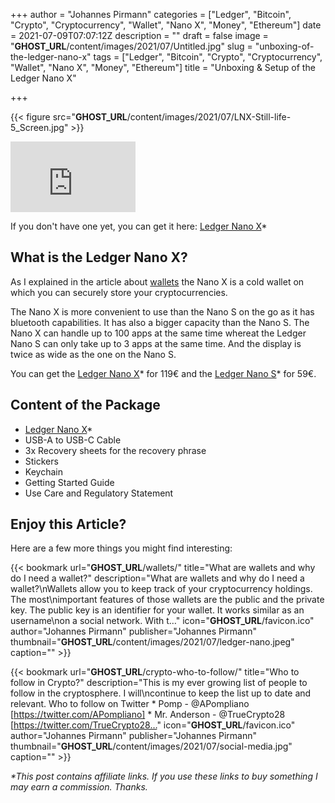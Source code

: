 +++
author = "Johannes Pirmann"
categories = ["Ledger", "Bitcoin", "Crypto", "Cryptocurrency", "Wallet", "Nano X", "Money", "Ethereum"]
date = 2021-07-09T07:07:12Z
description = ""
draft = false
image = "__GHOST_URL__/content/images/2021/07/Untitled.jpg"
slug = "unboxing-of-the-ledger-nano-x"
tags = ["Ledger", "Bitcoin", "Crypto", "Cryptocurrency", "Wallet", "Nano X", "Money", "Ethereum"]
title = "Unboxing & Setup of the Ledger Nano X"

+++


{{< figure src="__GHOST_URL__/content/images/2021/07/LNX-Still-life-5_Screen.jpg" >}}

<iframe width="200" height="113" src="https://www.youtube.com/embed/W9G3OEv_A-I?feature=oembed" frameborder="0" allow="accelerometer; autoplay; clipboard-write; encrypted-media; gyroscope; picture-in-picture" allowfullscreen></iframe>

If you don't have one yet, you can get it here: [Ledger Nano X](https://shop.ledger.com/pages/ledger-nano-x?r=f75e6a57dcc5)*

## What is the Ledger Nano X?

As I explained in the article about [wallets](__GHOST_URL__/wallets) the Nano X is a cold wallet on which you can securely store your cryptocurrencies.

The Nano X is more convenient to use than the Nano S on the go as it has bluetooth capabilities. It has also a bigger capacity than the Nano S. The Nano X can handle up to 100 apps at the same time whereat the Ledger Nano S can only take up to 3 apps at the same time. And the display is twice as wide as the one on the Nano S.

You can get the [Ledger Nano X](https://shop.ledger.com/pages/ledger-nano-x?r=f75e6a57dcc5)* for 119€ and the [Ledger Nano S](https://shop.ledger.com/products/ledger-nano-s?r=f75e6a57dcc5)* for 59€.

## Content of the Package

* [Ledger Nano X](https://shop.ledger.com/pages/ledger-nano-x?r=f75e6a57dcc5)*
* USB-A to USB-C Cable
* 3x Recovery sheets for the recovery phrase
* Stickers
* Keychain
* Getting Started Guide
* Use Care and Regulatory Statement

## Enjoy this Article?

Here are a few more things you might find interesting:

{{< bookmark url="__GHOST_URL__/wallets/" title="What are wallets and why do I need a wallet?" description="What are wallets and why do I need a wallet?\nWallets allow you to keep track of your cryptocurrency holdings. The most\nimportant features of those wallets are the public and the private key. The public key is an identifier for your wallet. It works similar as an username\non a social network. With t…" icon="__GHOST_URL__/favicon.ico" author="Johannes Pirmann" publisher="Johannes Pirmann" thumbnail="__GHOST_URL__/content/images/2021/07/ledger-nano.jpeg" caption="" >}}

{{< bookmark url="__GHOST_URL__/crypto-who-to-follow/" title="Who to follow in Crypto?" description="This is my ever growing list of people to follow in the cryptosphere. I will\ncontinue to keep the list up to date and relevant. Who to follow on Twitter * Pomp - @APompliano [https://twitter.com/APompliano] * Mr. Anderson - @TrueCrypto28 [https://twitter.com/TrueCrypto28…" icon="__GHOST_URL__/favicon.ico" author="Johannes Pirmann" publisher="Johannes Pirmann" thumbnail="__GHOST_URL__/content/images/2021/07/social-media.jpg" caption="" >}}

_*This post contains affiliate links. If you use these links to buy something I may earn a commission. Thanks._



